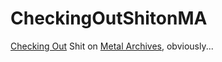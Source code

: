 # CheckingOutShitonMA


[Checking Out](https://hel-leen.github.io/CheckingOutShitonMA/) Shit on [Metal Archives](https://www.metal-archives.com/), obviously...

